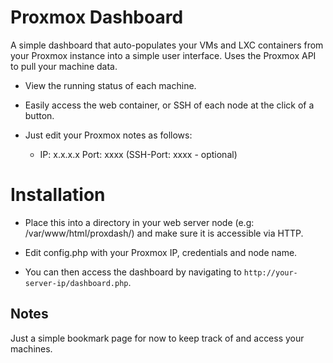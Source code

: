 # Proxmox Dashboard

A simple dashboard that auto-populates your VMs and LXC containers from your Proxmox instance into a simple user interface. Uses the Proxmox API to pull your machine data.

- View the running status of each machine.

- Easily access the web container, or SSH of each node at the click of a button.

- Just edit your Proxmox notes as follows:

    - IP: x.x.x.x Port: xxxx (SSH-Port: xxxx - optional)

# Installation

- Place this into a directory in your web server node (e.g: /var/www/html/proxdash/) and make sure it is accessible via HTTP.

- Edit config.php with your Proxmox IP, credentials and node name.

- You can then access the dashboard by navigating to `http://your-server-ip/dashboard.php`.


## Notes

Just a simple bookmark page for now to keep track of and access your machines.
